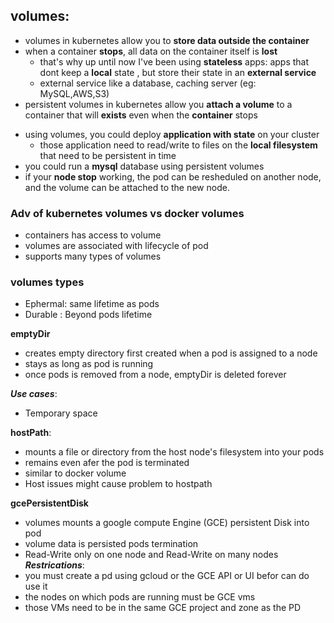 ## volumes:
- volumes in kubernetes allow you to **store data outside the container**
- when a container **stops**, all data on the container itself is **lost** 
   * that's why up until now I've been using **stateless** apps: apps that dont keep a **local** state , but store their state in an **external service**
   *  external service like a database, caching server (eg: MySQL,AWS,S3)
- persistent volumes in kubernetes allow you **attach a volume** to a container that will **exists** even when the **container** stops 
* using volumes, you could deploy **application with state** on your cluster 
  *  those application need to read/write to files on the **local filesystem** that need to be persistent in time
* you could run a **mysql** database using persistent volumes 
* if your **node stop**  working, the pod can be resheduled on another node, and the volume can be attached to the new node.
### Adv of kubernetes volumes vs docker volumes
   -  containers has access to volume
   - volumes are associated with lifecycle of pod
   - supports many types of volumes

### volumes types
- Ephermal: same lifetime as pods
-  Durable : Beyond pods lifetime


**emptyDir**
 - creates empty directory first created when a pod is assigned to a node
  -  stays as long as pod is running
  -  once pods is removed from a node, emptyDir is deleted forever

***Use cases***:
 -  Temporary space

**hostPath**:
 - mounts a file or directory from the host node's filesystem into your pods
  -  remains even afer the pod is terminated
  -  similar to docker volume
  -  Host issues might cause problem to hostpath

**gcePersistentDisk**
-  volumes mounts a google compute Engine (GCE) persistent Disk into pod
-  volume data is persisted pods termination
-  Read-Write only on one node and Read-Write on many nodes
***Restrications***:
 -  you must create a pd using gcloud or the GCE API or UI befor can do use it 
 - the nodes on which pods are running must be GCE vms
- those VMs need to be in the same GCE project and zone as the PD
